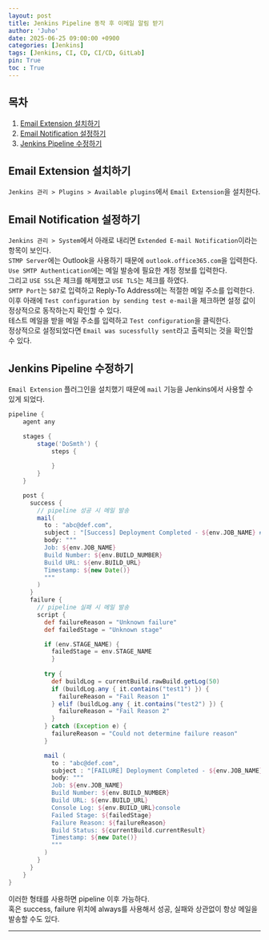 ```yaml
---
layout: post
title: Jenkins Pipeline 동작 후 이메일 알림 받기
author: 'Juho'
date: 2025-06-25 09:00:00 +0900
categories: [Jenkins]
tags: [Jenkins, CI, CD, CI/CD, GitLab]
pin: True
toc : True
---
```


<style>
  th{
    font-weight: bold;
    text-align: center;
    background-color: white;
  }
  td{
    background-color: white;
  }

</style>

## 목차
1. [Email Extension 설치하기](#email-extension-설치하기)
2. [Email Notification 설정하기](#email-notification-설정하기)
3. [Jenkins Pipeline 수정하기](#jenkins-pipeline-수정하기)

## Email Extension 설치하기  
`Jenkins 관리 > Plugins > Available plugins`에서 `Email Extension`을 설치한다.  

## Email Notification 설정하기
`Jenkins 관리 > System`에서 아래로 내리면 `Extended E-mail Notification`이라는 항목이 보인다.  
`STMP Server`에는 Outlook을 사용하기 때문에 `outlook.office365.com`을 입력한다.  
`Use SMTP Authentication`에는 메일 발송에 필요한 계정 정보를 입력한다.  
그리고 `USE SSL`은 체크를 해제했고 `USE TLS`는 체크를 하였다.  
`SMTP Port`는 `587`로 입력하고 Reply-To Address에는 적절한 메일 주소를 입력한다.  
이후 아래에 `Test configuration by sending test e-mail`을 체크하면 설정 값이 정상적으로 동작하는지 확인할 수 있다.  
테스트 메일을 받을 메일 주소를 입력하고 `Test configuration`을 클릭한다.  
정상적으로 설정되었다면 `Email was sucessfully sent`라고 출력되는 것을 확인할 수 있다.  


## Jenkins Pipeline 수정하기
`Email Extension` 플러그인을 설치했기 때문에 `mail` 기능을 Jenkins에서 사용할 수 있게 되었다.  
```groovy
pipeline {
    agent any

    stages {
        stage('DoSmth') {
            steps {
                
            }
        }
    }

    post {
      success {
        // pipeline 성공 시 메일 발송 
        mail(
          to : "abc@def.com",
          subject : "[Success] Deployment Completed - ${env.JOB_NAME} #${env.BUILD_NUMBER}"
          body: """
          Job: ${env.JOB_NAME}
          Build Number: ${env.BUILD_NUMBER}
          Build URL: ${env.BUILD_URL}
          Timestamp: ${new Date()}
          """
        )
      }
      failure {
        // pipeline 실패 시 메일 발송
        script {
          def failureReason = "Unknown failure"
          def failedStage = "Unknown stage"

          if (env.STAGE_NAME) {
            failedStage = env.STAGE_NAME
            }
          
          try {
            def buildLog = currentBuild.rawBuild.getLog(50)
            if (buildLog.any { it.contains("test1") }) {
              failureReason = "Fail Reason 1"
            } elif (buildLog.any { it.contains("test2") }) {
              failureReason = "Fail Reason 2"
            }
          } catch (Exception e) {
            failureReason = "Could not determine failure reason"
          }

          mail (
            to : "abc@def.com",
            subject : "[FAILURE] Deployment Completed - ${env.JOB_NAME} #${env.BUILD_NUMBER}"
            body: """
            Job: ${env.JOB_NAME}
            Build Number: ${env.BUILD_NUMBER}
            Build URL: ${env.BUILD_URL}
            Console Log: ${env.BUILD_URL}console
            Failed Stage: ${failedStage}
            Failure Reason: ${failureReason}
            Build Status: ${currentBuild.currentResult}
            Timestamp: ${new Date()}
            """
          )
        }
      }
    }
}
```
  
이러한 형태를 사용하면 pipeline 이후 가능하다.  
혹은 success, failure 위치에 always를 사용해서 성공, 실패와 상관없이 항상 메일을 발송할 수도 있다.  
   
---  
